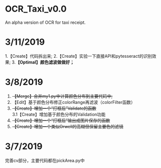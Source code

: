 # OCR_Taxi_v0.0
An alpha version of OCR for taxi receipt.

# 3/11/2019
1.【Create】代码拆出来;
2.【Create】实验一下直接API和pytesseract的识别效果;
3.**【Optimal】颜色滤波做做好；**

# 3/8/2019
1. ~~【Merge】合并my1.py中计算颜色分布到主要代码中;~~
2. 【Edit】基于颜色分布修正colorRange再滤波（colorFilter函数）
3. ~~【Create】增加一个“打框后”Validate的函数~~<br>
3.1【Create】增加基于颜色分布的Validation功能
4. ~~【Create】增加一个“打框后”输出成图片保存的函数~~
5. ~~【Create】增加一个类似Orwell的高糊但保留主要色的滤镜~~

# 3/7/2019
完善cv部分，主要代码都在pickArea.py中



